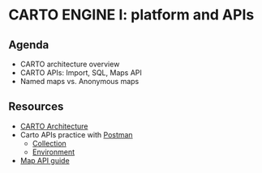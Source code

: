 CARTO ENGINE I: platform and APIs
=======================================

## Agenda

* CARTO architecture overview
* CARTO APIs: Import, SQL, Maps API
* Named maps vs. Anonymous maps

## Resources

* [CARTO Architecture](https://docs.google.com/a/cartodb.com/presentation/d/1LLT1zXeF4VTcYL4-w__AtbxBViolcRKNWT2eL6Pu3vk/edit?usp=sharing)
* Carto APIs practice with [Postman](http://getpostman.com)
  * [Collection](https://github.com/CartoDB/carto-training/raw/master/05-apis/exercises/postman/Training_Collection.postman_collection.json)
  * [Environment](https://github.com/CartoDB/carto-training/raw/master/05-apis/exercises/postman/CARTO_Training_Env.postman_environment.json)
* [Map API guide](exercises/maps_api_guide.md)
